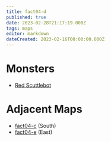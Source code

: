 ```yaml
---
title: fact04-d
published: true
date: 2023-02-28T21:17:19.000Z
tags: maps
editor: markdown
dateCreated: 2023-02-16T00:00:00.000Z
---
```



# Monsters
 * [Red Scuttlebot](/monsters/red-scuttlebot)

# Adjacent Maps
 * [fact04-c](/maps/fact04-c) (South)
 * [fact04-e](/maps/fact04-e) (East)
